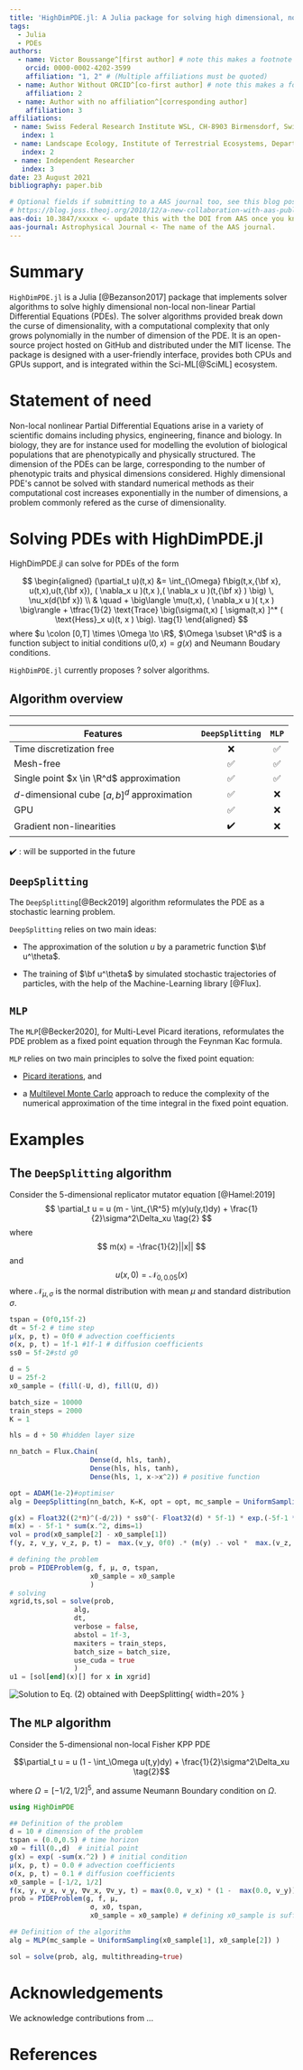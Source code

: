 ```yaml
---
title: 'HighDimPDE.jl: A Julia package for solving high dimensional, non-local, non-linear PDEs'
tags:
  - Julia
  - PDEs
authors:
  - name: Victor Boussange^[first author] # note this makes a footnote saying 'co-first author'
    orcid: 0000-0002-4202-3599
    affiliation: "1, 2" # (Multiple affiliations must be quoted)
  - name: Author Without ORCID^[co-first author] # note this makes a footnote saying 'co-first author'
    affiliation: 2
  - name: Author with no affiliation^[corresponding author]
    affiliation: 3
affiliations:
 - name: Swiss Federal Research Institute WSL, CH-8903 Birmensdorf, Switzerland
   index: 1
 - name: Landscape Ecology, Institute of Terrestrial Ecosystems, Department of Environmental System Science, ETH Zürich, CH-8092 Zürich, Switzerland
   index: 2
 - name: Independent Researcher
   index: 3
date: 23 August 2021
bibliography: paper.bib

# Optional fields if submitting to a AAS journal too, see this blog post:
# https://blog.joss.theoj.org/2018/12/a-new-collaboration-with-aas-publishing
aas-doi: 10.3847/xxxxx <- update this with the DOI from AAS once you know it.
aas-journal: Astrophysical Journal <- The name of the AAS journal.
---
```


# Summary
`HighDimPDE.jl` is a Julia [@Bezanson2017] package that implements solver algorithms to solve highly dimensional non-local non-linear Partial Differential Equations (PDEs). The solver algorithms provided break down the curse of dimensionality, with a computational complexity that only grows polynomially in the number of dimension of the PDE.  It is an open-source project hosted on GitHub and distributed under the MIT license. The package is designed with a user-friendly interface, provides both CPUs and GPUs support, and is integrated within the Sci-ML[@SciML] ecosystem.

# Statement of need
Non-local nonlinear Partial Differential Equations arise in a variety of scientific domains including physics, engineering, finance and biology. In biology, they are for instance used for modelling the evolution of biological populations that are phenotypically and physically structured. The dimension of the PDEs can be large, corresponding to the number of phenotypic traits and physical dimensions considered. Highly dimensional PDE's cannot be solved with standard numerical methods as their computational cost increases exponentially in the number of dimensions, a problem commonly refered as the curse of dimensionality. 

# Solving PDEs with HighDimPDE.jl
HighDimPDE.jl can solve for PDEs of the form

$$
\begin{aligned}
    (\partial_t u)(t,x) &= \int_{\Omega} f\big(t,x,{\bf x}, u(t,x),u(t,{\bf x}), ( \nabla_x u )(t,x ),( \nabla_x u )(t,{\bf x} ) \big) \, \nu_x(d{\bf x}) \\
    & \quad + \big\langle \mu(t,x), ( \nabla_x u )( t,x ) \big\rangle + \tfrac{1}{2} \text{Trace} \big(\sigma(t,x) [ \sigma(t,x) ]^* ( \text{Hess}_x u)(t, x ) \big). \tag{1}
\end{aligned}
$$
where $u \colon [0,T] \times \Omega \to \R$, $\Omega \subset \R^d$ is a function subject to initial conditions $u(0,x) = g(x)$ and Neumann Boudary conditions.

`HighDimPDE.jl` currently proposes ? solver algorithms.

## Algorithm overview

----------------------------------------------
Features  |    `DeepSplitting`   | `MLP`     |
----------|:----------------------:|:------------:
Time discretization free|   ❌ |         ✅ |
Mesh-free       | ✅ |                   ✅ |
Single point $x \in \R^d$ approximation| ✅   |  ✅ |
$d$-dimensional cube $[a,b]^d$ approximation| ✅   |          ❌ |
GPU             | ✅ |                   ❌ |
Gradient non-linearities    | ✔️|       ❌ |

✔️ : will be supported in the future

## `DeepSplitting`

The `DeepSplitting`[@Beck2019] algorithm reformulates the PDE as a stochastic learning problem.

`DeepSplitting` relies on two main ideas:

- The approximation of the solution $u$ by a parametric function $\bf u^\theta$.

- The training of $\bf u^\theta$ by simulated stochastic trajectories of particles, with the help of the Machine-Learning library [@Flux].

## `MLP`
The `MLP`[@Becker2020], for Multi-Level Picard iterations, reformulates the PDE problem as a fixed point equation through the Feynman Kac formula. 

`MLP` relies on two main principles to solve the fixed point equation:

- [Picard iterations](https://en.wikipedia.org/wiki/Picard–Lindelöf_theorem), and

- a [Multilevel Monte Carlo](https://en.wikipedia.org/wiki/Multilevel_Monte_Carlo_method) approach to reduce the complexity of the numerical approximation of the time integral in the fixed point equation.

# Examples

## The `DeepSplitting` algorithm
Consider the 5-dimensional replicator mutator equation [@Hamel:2019]
$$
\partial_t u = u (m - \int_{\R^5} m(y)u(y,t)dy) + \frac{1}{2}\sigma^2\Delta_xu \tag{2}
$$
where
$$
m(x) = -\frac{1}{2}||x||
$$
and 
$$
u(x,0) = \mathcal{N}_{0,0.05}(x)
$$
where $\mathcal{N}_{\mu,\sigma}$ is the normal distribution with mean $\mu$ and standard distribution $\sigma$.

```julia
tspan = (0f0,15f-2)
dt = 5f-2 # time step
μ(x, p, t) = 0f0 # advection coefficients
σ(x, p, t) = 1f-1 #1f-1 # diffusion coefficients
ss0 = 5f-2#std g0

d = 5
U = 25f-2
x0_sample = (fill(-U, d), fill(U, d))

batch_size = 10000
train_steps = 2000
K = 1

hls = d + 50 #hidden layer size

nn_batch = Flux.Chain(
                    Dense(d, hls, tanh),
                    Dense(hls, hls, tanh),
                    Dense(hls, 1, x->x^2)) # positive function

opt = ADAM(1e-2)#optimiser
alg = DeepSplitting(nn_batch, K=K, opt = opt, mc_sample = UniformSampling(x0_sample[1], x0_sample[2]) )

g(x) = Float32((2*π)^(-d/2)) * ss0^(- Float32(d) * 5f-1) * exp.(-5f-1 *sum(x .^2f0 / ss0, dims = 1)) # initial condition
m(x) = - 5f-1 * sum(x.^2, dims=1)
vol = prod(x0_sample[2] - x0_sample[1])
f(y, z, v_y, v_z, p, t) =  max.(v_y, 0f0) .* (m(y) .- vol *  max.(v_z, 0f0) .* m(z)) # nonlocal nonlinear part of the

# defining the problem
prob = PIDEProblem(g, f, μ, σ, tspan, 
                    x0_sample = x0_sample
                    )
# solving
xgrid,ts,sol = solve(prob, 
                alg, 
                dt, 
                verbose = false, 
                abstol = 1f-3,
                maxiters = train_steps,
                batch_size = batch_size,
                use_cuda = true
                )
u1 = [sol[end](x)[] for x in xgrid]
```
![Solution to Eq. (2) obtained with `DeepSplitting`](./hamel_5d.png){ width=20% }

## The `MLP` algorithm
Consider the 5-dimensional non-local Fisher KPP PDE
```math
\partial_t u = u (1 - \int_\Omega u(t,y)dy) + \frac{1}{2}\sigma^2\Delta_xu \tag{2}
```
where $\Omega = [-1/2, 1/2]^5$, and assume Neumann Boundary condition on $\Omega$.
```julia
using HighDimPDE

## Definition of the problem
d = 10 # dimension of the problem
tspan = (0.0,0.5) # time horizon
x0 = fill(0.,d)  # initial point
g(x) = exp( -sum(x.^2) ) # initial condition
μ(x, p, t) = 0.0 # advection coefficients
σ(x, p, t) = 0.1 # diffusion coefficients
x0_sample = [-1/2, 1/2]
f(x, y, v_x, v_y, ∇v_x, ∇v_y, t) = max(0.0, v_x) * (1 -  max(0.0, v_y)) 
prob = PIDEProblem(g, f, μ, 
                    σ, x0, tspan, 
                    x0_sample = x0_sample) # defining x0_sample is sufficient to implement Neumann boundary conditions

## Definition of the algorithm
alg = MLP(mc_sample = UniformSampling(x0_sample[1], x0_sample[2]) ) 

sol = solve(prob, alg, multithreading=true)
```

# Acknowledgements

We acknowledge contributions from ...

# References

<!-- 
# Citations

Citations to entries in paper.bib should be in
[rMarkdown](http://rmarkdown.rstudio.com/authoring_bibliographies_and_citations.html)
format.

If you want to cite a software repository URL (e.g. something on GitHub without a preferred
citation) then you can do it with the example BibTeX entry below for @fidgit.

For a quick reference, the following citation commands can be used:
- `@author:2001`  ->  "Author et al. (2001)"
- `[@author:2001]` -> "(Author et al., 2001)"
- `[@author1:2001; @author2:2001]` -> "(Author1 et al., 2001; Author2 et al., 2002)"

# Figures

Figures can be included like this:
![Caption for example figure.\label{fig:example}](figure.png)
and referenced from text using \autoref{fig:example}.

Figure sizes can be customized by adding an optional second parameter:
![Caption for example figure.](figure.png){ width=20% } -->
